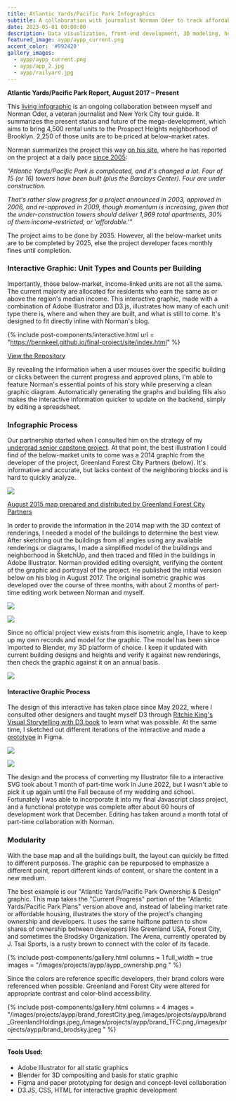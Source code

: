 ```yaml
---
title: Atlantic Yards/Pacific Park Infographics
subtitle: A collaboration with journalist Norman Oder to track affordable housing progress at a Brooklyn mega-development
date: 2023-05-01 00:00:00
description: Data visualization, front-end development, 3D modeling, housing policy, data journalism 
featured_image: aypp/aypp_current.png
accent_color: '#992420'
gallery_images:
  - aypp/aypp_current.png
  - aypp/app_2.jpg
  - aypp/railyard.jpg
---
```


**Atlantic Yards/Pacific Park Report, August 2017 – Present**

This [living infographic](https://atlanticyardsreport.blogspot.com/2017/08/atlantic-yardspacific-park-graphic.html) is an ongoing collaboration between myself and Norman Oder, a veteran journalist and New York City tour guide. It summarizes the present status and future of the mega-development, which aims to bring 4,500 rental units to the Prospect Heights neighborhood of Brooklyn. 2,250 of those units are to be priced at below-market rates.

Norman summarizes the project this way [on his site](https://atlanticyardsreport.blogspot.com/2017/08/atlantic-yardspacific-park-graphic.html), where he has reported on the project at a daily pace [since 2005](https://atlanticyardsreport.blogspot.com/p/about-norman-oder-this-blogclips.html):

*"Atlantic Yards/Pacific Park is complicated, and it's changed a lot. Four of 15 (or 16) towers have been built (plus the Barclays Center). Four are under construction.*

*That's rather slow progress for a project announced in 2003, approved in 2006, and re-approved in 2009, though momentum is increasing, given that the under-construction towers should deliver 1,969 total apartments, 30% of them income-restricted, or 'affordable.'"*

The project aims to be done by 2035. However, all the below-market units are to be completed by 2025, else the project developer faces monthly fines until completion.  

### Interactive Graphic: Unit Types and Counts per Building

Importantly, those below-market, income-linked units are not all the same. The current majority are allocated for residents who earn the same as or above the region's median income. This interactive graphic, made with a combination of Adobe Illustrator and D3.js, illustrates how many of each unit type there is, where and when they are built, and what is still to come. It's designed to fit directly inline with Norman's blog. 

{% include post-components/interactive.html
	url = "https://bennkeel.github.io/final-project/site/index.html"
%}

[View the Repository](https://github.com/bennkeel/final-project)

By revealing the information when a user mouses over the specific building or clicks between the current progress and approved plans, I'm able to feature Norman's essential points of his story while preserving a clean graphic diagram. Automatically generating the graphs and building fills also makes the interactive information quicker to update on the backend, simply by editing a spreadsheet.

### Infographic Process

Our partnership started when I consulted him on the strategy of my [undergrad senior capstone project](https://benkeel.design/affordable-its-fuzzy). At that point, the best illustration I could find of the below-market units to come was a 2014 graphic from the developer of the project, Greenland Forest City Partners (below). It's informative and accurate, but lacks context of the neighboring blocks and is hard to quickly analyze.

![](/images/projects/aypp/aypp_originalLayout.jpg)

[August 2015 map prepared and distributed by Greenland Forest City Partners](https://citylimits.org/2019/04/03/ever-shifting-pacific-park-plan-highlights-uncertainty-of-big-development-schemes/)

In order to provide the information in the 2014 map with the 3D context of renderings, I needed a model of the buildings to determine the best view. After sketching out the buildings from all angles using any available renderings or diagrams, I made a simplified model of the buildings and neighborhood in SketchUp, and then traced and filled in the buildings in Adobe Illustrator. Norman provided editing oversight, verifying the content of the graphic and portrayal of the project. He published the initial version below on his blog in August 2017. The original isometric graphic was developed over the course of three months, with about 2 months of part-time editing work between Norman and myself.

![](/images/projects/aypp/aypp_process.jpg)

![](/images/projects/aypp/aypp_2017.jpg)

Since no official project view exists from this isometric angle, I have to keep up my own records and model for the graphic. The model has been since imported to Blender, my 3D platform of choice. I keep it updated with current building designs and heights and verify it against new renderings, then check the graphic against it on an annual basis. 

![](/images/projects/aypp/AYPP_ModelShot_V01.png)

#### Interactive Graphic Process

The design of this interactive has taken place since May 2022, where I consulted other designers and taught myself D3 through [Ritchie King's Visual Storytelling with D3 book](http://ritchiesking.com/book/) to learn what was possible. At the same time, I sketched out different iterations of the interactive and made a [prototype](https://www.figma.com/proto/HSfDyTbSYeRMNIki9Zpgdp/AYPP-Interactive?node-id=118-173&scaling=scale-down&page-id=0%3A1&starting-point-node-id=118%3A173) in Figma.

![](/images/projects/aypp/aypp_interactiveProcess.jpg)

![](/images/projects/aypp/aypp_figmaPT.jpg)

The design and the process of converting my Illustrator file to a interactive SVG took about 1 month of part-time work in June 2022, but I wasn't able to pick it up again until the Fall because of my wedding and school. Fortunately I was able to incorporate it into my final Javascript class project, and a functional prototype was complete after about 60 hours of development work that December. Editing has taken around a month total of part-time collaboration with Norman. 

### Modularity

With the base map and all the buildings built, the layout can quickly be fitted to different purposes. The graphic can be repurposed to emphasize a different point, report different kinds of content, or share the content in a new medium. 

The best example is our "Atlantic Yards/Pacific Park Ownership & Design" graphic. This map takes the "Current Progress" portion of the "Atlantic Yards/Pacific Park Plans" version above and, instead of labeling market rate or affordable housing, illustrates the story of the project's changing ownership and developers. It uses the same halftone pattern to show shares of ownership between developers like Greenland USA, Forest City, and sometimes the Brodsky Organization. The Arena, currently operated by J. Tsai Sports, is a rusty brown to connect with the color of its facade. 

{% include post-components/gallery.html
	columns = 1
  full_width = true
	images = "/images/projects/aypp/aypp_ownership.png
	"
%}

Since the colors are reference specific developers, their brand colors were referenced when possible.  Greenland and Forest City were altered for appropriate contrast and color-blind accessibility.

{% include post-components/gallery.html
	columns = 4
	images = "/images/projects/aypp/brand_forestCity.jpeg,/images/projects/aypp/brand_GreenlandHoldings.jpeg,/images/projects/aypp/brand_TFC.png,/images/projects/aypp/brand_brodsky.jpeg
	"
%}

---

#### Tools Used:
* Adobe Illustrator for all static graphics
* Blender for 3D compositing and basis for static graphic
* Figma and paper prototyping for design and concept-level collaboration
* D3.JS, CSS, HTML for interactive graphic development

